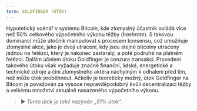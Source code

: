 ```yaml
---
term: GOLDFINGER (ÚTOK)
---
```


Hypotetický scénář v systému Bitcoin, kde zlomyslný účastník ovládá více než 50% celkového výpočetního výkonu těžby (*hashrate*). S takovou dominancí může útočník manipulovat s procesem konsensu, což umožňuje zlomyslné akce, jako je dvojí utrácení, kdy jsou stejné bitcoiny utraceny jednou na řetězci, který je nakonec zastaralý, a poté podruhé na platném řetězci. Dalším účelem útoku Goldfinger je cenzura transakcí. Provedení takového útoku však vyžaduje značné finanční, lidské, energetické a technické zdroje a činí zlomyslného aktéra náchylným k odhalení před tím, než může útok proběhnout. Ačkoliv je teoreticky možný, útok Goldfinger na Bitcoin je považován za vysoce nepravděpodobný kvůli decentralizaci těžby a velkému množství aktuálně nasazeného výpočetního výkonu.

> ► *Tento útok je také nazýván „51% útok“.*